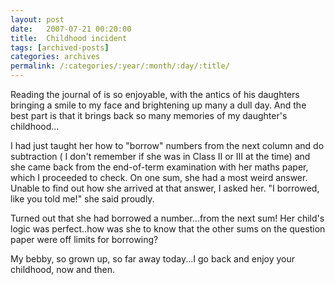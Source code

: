 ```yaml
---
layout: post
date:	2007-07-21 00:20:00
title:  Childhood incident
tags: [archived-posts]
categories: archives
permalink: /:categories/:year/:month/:day/:title/
---
```

Reading the journal of <LJ user="premkudva"> is so enjoyable, with the antics of his daughters bringing a smile to my face and brightening up many a dull day. And the best part is that it brings back so many memories of my daughter's childhood...

I had just taught her how to "borrow" numbers from the next column and do subtraction ( I don't remember if she was in Class II or III at the time) and she came back from the end-of-term examination with her maths paper, which I proceeded to check. On one sum, she had a most weird answer. Unable to find out how she arrived at that answer, I asked her. "I borrowed, like you told me!" she said proudly.

Turned out that she had borrowed a number...from the next sum! Her child's logic was perfect..how was she to know that the other sums on the question paper were off limits for borrowing?

My bebby, so grown up, so far away today...I go back and enjoy your childhood, now and then.

